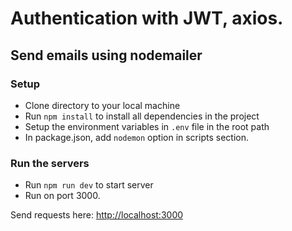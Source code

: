 # Authentication with JWT, axios.
## Send emails using nodemailer

### Setup
* Clone directory to your local machine
* Run <code>npm install</code> to install all dependencies in the project
* Setup the environment variables in <code>.env</code> file in the root path
* In package.json, add <code>nodemon</code> option in scripts section.

### Run the servers
* Run <code>npm run dev</code> to start server
* Run on port <bold>3000</bold>.

Send requests here: [http://localhost:3000](http://localhost:3000)
